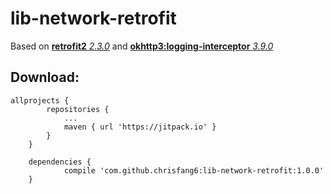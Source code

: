 # lib-network-retrofit

Based on [**retrofit2** *2.3.0*](http://square.github.io/retrofit/) and [**okhttp3:logging-interceptor** *3.9.0*](https://github.com/square/okhttp/tree/master/okhttp-logging-interceptor)

## Download:
```
allprojects {
		repositories {
			...
			maven { url 'https://jitpack.io' }
		}
	}
```
```
	dependencies {
	        compile 'com.github.chrisfang6:lib-network-retrofit:1.0.0'
	}
```
